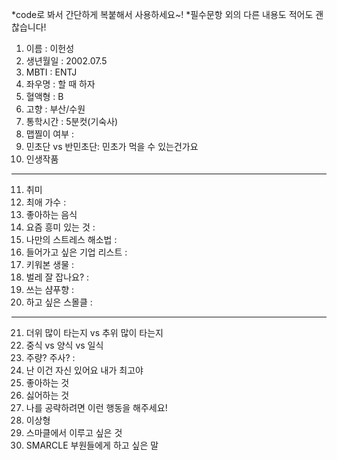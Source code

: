 *code로 봐서 간단하게 복붙해서 사용하세요~!
*필수문항 외의 다른 내용도 적어도 괜찮습니다!

1. 이름 : 이헌성
2. 생년월일 : 2002.07.5
3. MBTI : ENTJ
4. 좌우명 : 할 때 하자 
5. 혈액형 : B
6. 고향 : 부산/수원
7. 통학시간 : 5분컷(기숙사)
8. 맵찔이 여부 : 
9. 민초단 vs 반민초단: 민초가 먹을 수 있는건가요
10. 인생작품
---
11. 취미
12. 최애 가수 : 
13. 좋아하는 음식
14. 요즘 흥미 있는 것 : 
15. 나만의 스트레스 해소법 : 
16. 들어가고 싶은 기업 리스트 :
17. 키워본 생물 : 
18. 벌레 잘 잡나요? : 
19. 쓰는 샴푸향 :
20. 하고 싶은 스몰클 : 
***
21. 더위 많이 타는지 vs 추위 많이 타는지
22. 중식 vs 양식 vs 일식
23. 주량? 주사? : 
24. 난 이건 자신 있어요 내가 최고야
25. 좋아하는 것
26. 싫어하는 것
27. 나를 공략하려면 이런 행동을 해주세요!
28. 이상형
29. 스마클에서 이루고 싶은 것
30. SMARCLE 부원들에게 하고 싶은 말
